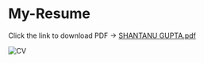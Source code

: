 # My-Resume

Click the link to download PDF -> [SHANTANU GUPTA.pdf](https://github.com/Shantanugupta43/My-Resume/files/9461468/SHANTANU.GUPTA.pdf)




![CV](https://user-images.githubusercontent.com/99300527/187677151-1c5e339a-89a8-48a6-81da-2bf929074874.png)
